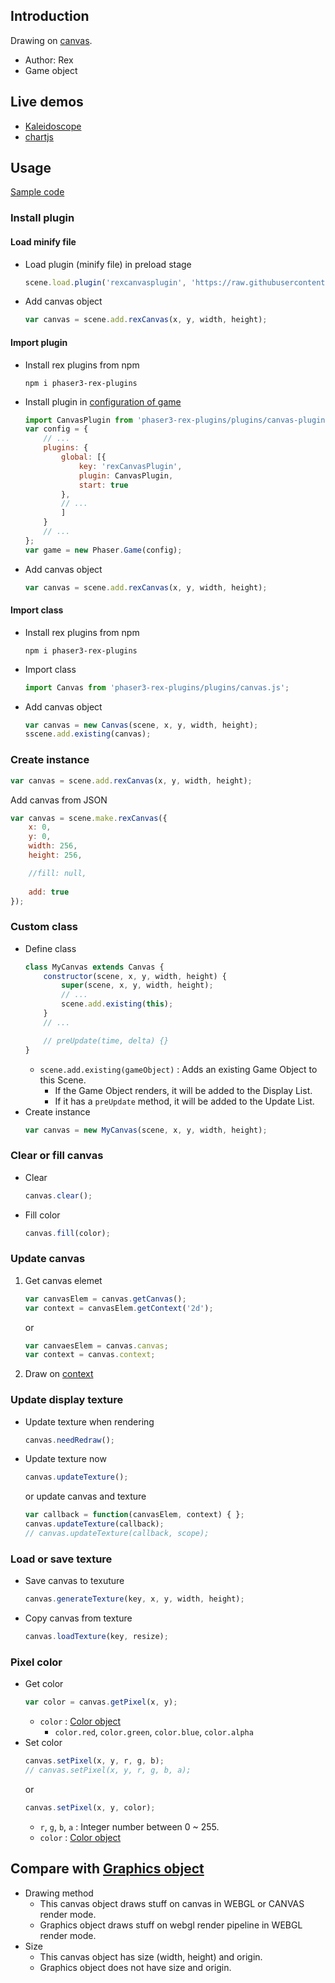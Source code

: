 ## Introduction

Drawing on [canvas](https://www.w3schools.com/html/html5_canvas.asp).

- Author: Rex
- Game object

## Live demos

- [Kaleidoscope](https://codepen.io/rexrainbow/pen/RdzvVj)
- [chartjs](https://codepen.io/rexrainbow/pen/LmYpjE)

## Usage

[Sample code](https://github.com/rexrainbow/phaser3-rex-notes/tree/master/examples/canvas)

### Install plugin

#### Load minify file

- Load plugin (minify file) in preload stage
    ```javascript
    scene.load.plugin('rexcanvasplugin', 'https://raw.githubusercontent.com/rexrainbow/phaser3-rex-notes/master/dist/rexcanvasplugin.min.js', true);
    ```
- Add canvas object
    ```javascript
    var canvas = scene.add.rexCanvas(x, y, width, height);
    ```

#### Import plugin

- Install rex plugins from npm
    ```
    npm i phaser3-rex-plugins
    ```
- Install plugin in [configuration of game](game.md#configuration)
    ```javascript
    import CanvasPlugin from 'phaser3-rex-plugins/plugins/canvas-plugin.js';
    var config = {
        // ...
        plugins: {
            global: [{
                key: 'rexCanvasPlugin',
                plugin: CanvasPlugin,
                start: true
            },
            // ...
            ]
        }
        // ...
    };
    var game = new Phaser.Game(config);
    ```
- Add canvas object
    ```javascript
    var canvas = scene.add.rexCanvas(x, y, width, height);
    ```

#### Import class

- Install rex plugins from npm
    ```
    npm i phaser3-rex-plugins
    ```
- Import class
    ```javascript
    import Canvas from 'phaser3-rex-plugins/plugins/canvas.js';
    ```
- Add canvas object
    ```javascript    
    var canvas = new Canvas(scene, x, y, width, height);
    sscene.add.existing(canvas);
    ```

### Create instance

```javascript
var canvas = scene.add.rexCanvas(x, y, width, height);
```

Add canvas from JSON

```javascript
var canvas = scene.make.rexCanvas({
    x: 0,
    y: 0,
    width: 256,
    height: 256,

    //fill: null,
    
    add: true
});
```

### Custom class

- Define class
    ```javascript
    class MyCanvas extends Canvas {
        constructor(scene, x, y, width, height) {
            super(scene, x, y, width, height);
            // ...
            scene.add.existing(this);
        }
        // ...

        // preUpdate(time, delta) {}
    }
    ```
    - `scene.add.existing(gameObject)` : Adds an existing Game Object to this Scene.
        - If the Game Object renders, it will be added to the Display List.
        - If it has a `preUpdate` method, it will be added to the Update List.
- Create instance
    ```javascript
    var canvas = new MyCanvas(scene, x, y, width, height);
    ```

### Clear or fill canvas

- Clear
    ```javascript
    canvas.clear();
    ```
- Fill color
    ```javascript
    canvas.fill(color);
    ```

### Update canvas

1. Get canvas elemet
    ```javascript
    var canvasElem = canvas.getCanvas();
    var context = canvasElem.getContext('2d');
    ```
    or
    ```javascript
    var canvaesElem = canvas.canvas;
    var context = canvas.context;
    ```
1. Draw on [context](https://www.w3schools.com/html/html5_canvas.asp)

### Update display texture

- Update texture when rendering
    ```javascript
    canvas.needRedraw();
    ```
- Update texture now
    ```javascript
    canvas.updateTexture();
    ```
    or update canvas and texture
    ```javascript
    var callback = function(canvasElem, context) { };
    canvas.updateTexture(callback);
    // canvas.updateTexture(callback, scope);
    ```

### Load or save texture

- Save canvas to texuture
    ```javascript
    canvas.generateTexture(key, x, y, width, height);
    ```
- Copy canvas from texture
    ```javascript
    canvas.loadTexture(key, resize);
    ```

### Pixel color

- Get color
    ```javascript
    var color = canvas.getPixel(x, y);
    ```
    - `color` : [Color object](color.md)
        - `color.red`, `color.green`, `color.blue`, `color.alpha`
- Set color
    ```javascript
    canvas.setPixel(x, y, r, g, b);
    // canvas.setPixel(x, y, r, g, b, a);
    ```
    or
    ```javascript
    canvas.setPixel(x, y, color);
    ```
    - `r`, `g`, `b`, `a` : Integer number between 0 ~ 255.
    - `color` : [Color object](color.md)

## Compare with [Graphics object](graphics.md)

 - Drawing method
    - This canvas object draws stuff on canvas in WEBGL or CANVAS render mode.  
    - Graphics object draws stuff on webgl render pipeline in WEBGL render mode.
- Size
    - This canvas object has size (width, height) and origin.  
    - Graphics object does not have size and origin.